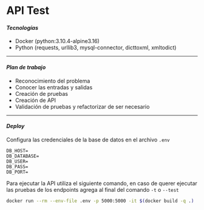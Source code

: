# API Test


#### ***Tecnologías***
- Docker (python:3.10.4-alpine3.16)
- Python (requests, urllib3, mysql-connector, dicttoxml, xmltodict)
---


#### ***Plan de trabajo***
- Reconocimiento del problema
- Conocer las entradas y salidas
- Creación de pruebas
- Creación de API
- Validación de pruebas y refactorizar de ser necesario
---


#### ***Deploy***
Configura las credenciales de la base de datos en el archivo `.env`
```.env
DB_HOST=
DB_DATABASE=
DB_USER=
DB_PASS=
DB_PORT=
```

Para ejecutar la API utiliza el siguiente comando, en caso de querer ejecutar las pruebas de los endpoints agrega al final del comando ```-t``` o ```--test```
```bash
docker run --rm --env-file .env -p 5000:5000 -it $(docker build -q .)
```
